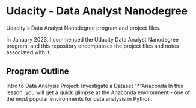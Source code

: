 # Udacity - Data Analyst Nanodegree
Udacity's Data Analyst Nanodegree program and project files.

In January 2023, I commenced the Udacity Data Analyst Nanodegree program, and 
this repository encompasses the project files and notes associated with it.

## Program Outline
Intro to Data Analysis
Project: Investigate a Dataset
"*"Anaconda
In this lesson, you will get a quick glimpse at the Anaconda environment - one of the most popular environments for data analysis in Python.

